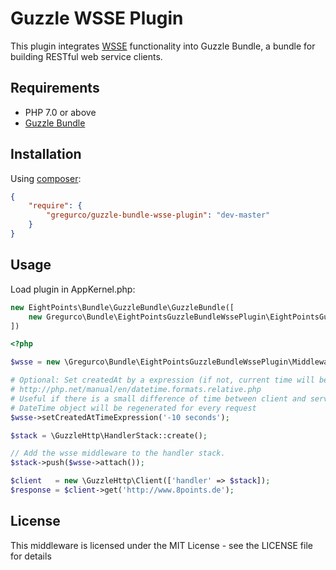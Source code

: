 Guzzle WSSE Plugin
==================
This plugin integrates [WSSE][1] functionality into Guzzle Bundle, a bundle for building RESTful web service clients.


Requirements
------------
 - PHP 7.0 or above
 - [Guzzle Bundle][2]

 
Installation
------------
Using [composer][3]:

``` json
{
    "require": {
        "gregurco/guzzle-bundle-wsse-plugin": "dev-master"
    }
}
```


Usage
-----
Load plugin in AppKernel.php:
``` php
new EightPoints\Bundle\GuzzleBundle\GuzzleBundle([
    new Gregurco\Bundle\EightPointsGuzzleBundleWssePlugin\EightPointsGuzzleBundleWssePlugin(),
])
```


``` php
<?php 

$wsse = new \Gregurco\Bundle\EightPointsGuzzleBundleWssePlugin\Middleware\WsseAuthMiddleware($username, $password);

# Optional: Set createdAt by a expression (if not, current time will be used automatically)
# http://php.net/manual/en/datetime.formats.relative.php
# Useful if there is a small difference of time between client and server
# DateTime object will be regenerated for every request
$wsse->setCreatedAtTimeExpression('-10 seconds');

$stack = \GuzzleHttp\HandlerStack::create();

// Add the wsse middleware to the handler stack.
$stack->push($wsse->attach());

$client   = new \GuzzleHttp\Client(['handler' => $stack]);
$response = $client->get('http://www.8points.de');
```

License
-------
This middleware is licensed under the MIT License - see the LICENSE file for details

[1]: http://www.xml.com/pub/a/2003/12/17/dive.html
[2]: https://github.com/8p/GuzzleBundle
[3]: https://getcomposer.org/
